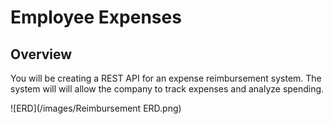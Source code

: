 # Employee Expenses

## Overview
You will be creating a REST API for an expense reimbursement system.
The system will will allow the company to track expenses and analyze spending.

![ERD](/images/Reimbursement ERD.png)
